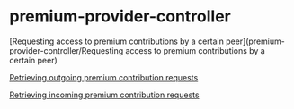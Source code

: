 # premium-provider-controller

[Requesting access to premium contributions by a certain peer](premium-provider-controller/Requesting access to premium contributions by a certain peer)

[Retrieving outgoing premium contribution requests](premium-provider-controller/Retrieving%20outgoing%20premium%20contribution%20requests)

[Retrieving incoming premium contribution requests](premium-provider-controller/Retrieving%20incoming%20premium%20contribution%20requests)
